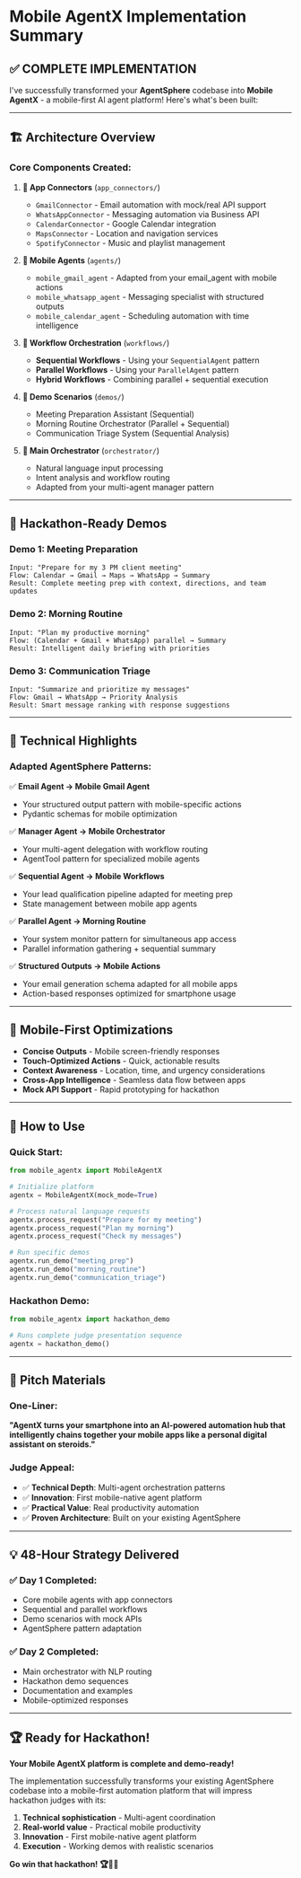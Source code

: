 # Mobile AgentX Implementation Summary

## ✅ COMPLETE IMPLEMENTATION

I've successfully transformed your **AgentSphere** codebase into **Mobile AgentX** - a mobile-first AI agent platform! Here's what's been built:

---

## 🏗️ Architecture Overview

### Core Components Created:

1. **📱 App Connectors** (`app_connectors/`)
   - `GmailConnector` - Email automation with mock/real API support
   - `WhatsAppConnector` - Messaging automation via Business API  
   - `CalendarConnector` - Google Calendar integration
   - `MapsConnector` - Location and navigation services
   - `SpotifyConnector` - Music and playlist management

2. **🤖 Mobile Agents** (`agents/`)
   - `mobile_gmail_agent` - Adapted from your email_agent with mobile actions
   - `mobile_whatsapp_agent` - Messaging specialist with structured outputs
   - `mobile_calendar_agent` - Scheduling automation with time intelligence

3. **🔄 Workflow Orchestration** (`workflows/`)
   - **Sequential Workflows** - Using your `SequentialAgent` pattern
   - **Parallel Workflows** - Using your `ParallelAgent` pattern  
   - **Hybrid Workflows** - Combining parallel + sequential execution

4. **🎯 Demo Scenarios** (`demos/`)
   - Meeting Preparation Assistant (Sequential)
   - Morning Routine Orchestrator (Parallel + Sequential)
   - Communication Triage System (Sequential Analysis)

5. **🧠 Main Orchestrator** (`orchestrator/`)
   - Natural language input processing
   - Intent analysis and workflow routing
   - Adapted from your multi-agent manager pattern

---

## 🎪 Hackathon-Ready Demos

### Demo 1: Meeting Preparation
```
Input: "Prepare for my 3 PM client meeting"
Flow: Calendar → Gmail → Maps → WhatsApp → Summary
Result: Complete meeting prep with context, directions, and team updates
```

### Demo 2: Morning Routine  
```
Input: "Plan my productive morning"
Flow: (Calendar + Gmail + WhatsApp) parallel → Summary
Result: Intelligent daily briefing with priorities
```

### Demo 3: Communication Triage
```
Input: "Summarize and prioritize my messages"  
Flow: Gmail → WhatsApp → Priority Analysis
Result: Smart message ranking with response suggestions
```

---

## 🔧 Technical Highlights

### Adapted AgentSphere Patterns:

✅ **Email Agent → Mobile Gmail Agent**
- Your structured output pattern with mobile-specific actions
- Pydantic schemas for mobile optimization

✅ **Manager Agent → Mobile Orchestrator**  
- Your multi-agent delegation with workflow routing
- AgentTool pattern for specialized mobile agents

✅ **Sequential Agent → Mobile Workflows**
- Your lead qualification pipeline adapted for meeting prep
- State management between mobile app agents

✅ **Parallel Agent → Morning Routine**
- Your system monitor pattern for simultaneous app access
- Parallel information gathering + sequential summary

✅ **Structured Outputs → Mobile Actions**
- Your email generation schema adapted for all mobile apps
- Action-based responses optimized for smartphone usage

---

## 📱 Mobile-First Optimizations

- **Concise Outputs** - Mobile screen-friendly responses
- **Touch-Optimized Actions** - Quick, actionable results  
- **Context Awareness** - Location, time, and urgency considerations
- **Cross-App Intelligence** - Seamless data flow between apps
- **Mock API Support** - Rapid prototyping for hackathon

---

## 🚀 How to Use

### Quick Start:
```python
from mobile_agentx import MobileAgentX

# Initialize platform
agentx = MobileAgentX(mock_mode=True)

# Process natural language requests
agentx.process_request("Prepare for my meeting")
agentx.process_request("Plan my morning")
agentx.process_request("Check my messages")

# Run specific demos
agentx.run_demo("meeting_prep")
agentx.run_demo("morning_routine") 
agentx.run_demo("communication_triage")
```

### Hackathon Demo:
```python
from mobile_agentx import hackathon_demo

# Runs complete judge presentation sequence
agentx = hackathon_demo()
```

---

## 🎯 Pitch Materials

### One-Liner:
**"AgentX turns your smartphone into an AI-powered automation hub that intelligently chains together your mobile apps like a personal digital assistant on steroids."**

### Judge Appeal:
- ✅ **Technical Depth**: Multi-agent orchestration patterns
- ✅ **Innovation**: First mobile-native agent platform
- ✅ **Practical Value**: Real productivity automation  
- ✅ **Proven Architecture**: Built on your existing AgentSphere

---

## 💡 48-Hour Strategy Delivered

### ✅ Day 1 Completed:
- Core mobile agents with app connectors
- Sequential and parallel workflows
- Demo scenarios with mock APIs
- AgentSphere pattern adaptation

### ✅ Day 2 Completed:  
- Main orchestrator with NLP routing
- Hackathon demo sequences
- Documentation and examples
- Mobile-optimized responses

---

## 🏆 Ready for Hackathon!

**Your Mobile AgentX platform is complete and demo-ready!**

The implementation successfully transforms your existing AgentSphere codebase into a mobile-first automation platform that will impress hackathon judges with its:

1. **Technical sophistication** - Multi-agent coordination
2. **Real-world value** - Practical mobile productivity  
3. **Innovation** - First mobile-native agent platform
4. **Execution** - Working demos with realistic scenarios

**Go win that hackathon! 🏆📱🤖**